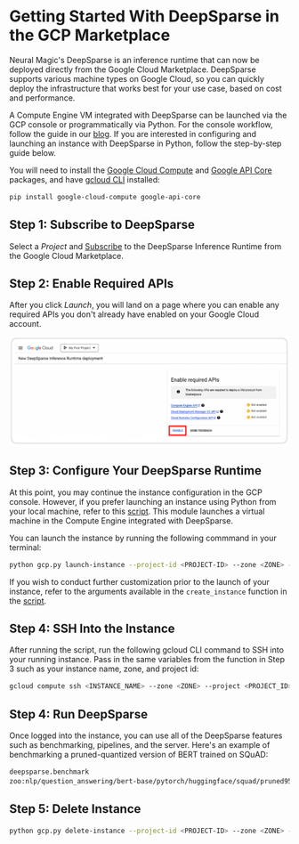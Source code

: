 <!--
Copyright (c) 2021 - present / Neuralmagic, Inc. All Rights Reserved.

Licensed under the Apache License, Version 2.0 (the "License");
you may not use this file except in compliance with the License.
You may obtain a copy of the License at

   http://www.apache.org/licenses/LICENSE-2.0

Unless required by applicable law or agreed to in writing,
software distributed under the License is distributed on an "AS IS" BASIS,
WITHOUT WARRANTIES OR CONDITIONS OF ANY KIND, either express or implied.
See the License for the specific language governing permissions and
limitations under the License.
-->

# **Getting Started With DeepSparse in the GCP Marketplace**

Neural Magic's DeepSparse is an inference runtime that can now be deployed directly from the Google Cloud Marketplace. DeepSparse supports various machine types on Google Cloud, so you can quickly deploy the infrastructure that works best for your use case, based on cost and performance. 

A Compute Engine VM integrated with DeepSparse can be launched via the GCP console or programmatically via Python. For the console workflow, follow the guide in our [blog](https://neuralmagic.com/blog/neural-magics-deepsparse-inference-runtime-now-available-in-the-google-cloud-marketplace/). If you are interested in configuring and launching an instance with DeepSparse in Python, follow the step-by-step guide below. 

You will need to install the [Google Cloud Compute](https://github.com/googleapis/python-compute) and [Google API Core](https://github.com/googleapis/python-api-core) packages, and have [gcloud CLI](https://cloud.google.com/sdk/docs/install) installed:

```bash
pip install google-cloud-compute google-api-core
```

## **Step 1: Subscribe to DeepSparse**
Select a *Project* and [Subscribe](https://console.cloud.google.com/marketplace/product/neuralmagic-public/deepsparse-inference-runtime-vm?project=neuralmagic-public) to the DeepSparse Inference Runtime from the Google Cloud Marketplace.


## **Step 2: Enable Required APIs**

After you click *Launch*, you will land on a page where you can enable any required APIs you don't already have enabled on your Google Cloud account. 

![pic](./img/gcp-marketplace.png)


## **Step 3: Configure Your DeepSparse Runtime**

At this point, you may continue the instance configuration in the GCP console. However, if you prefer launching an instance using Python from your local machine, refer to this [script](https://github.com/neuralmagic/deepsparse/tree/main/examples/gcp-marketplace/gcp.py). This module launches a virtual machine in the Compute Engine integrated with DeepSparse.

You can launch the instance by running the following commmand in your terminal:

```bash
python gcp.py launch-instance --project-id <PROJECT-ID> --zone <ZONE> --instance-name <INSTANCE-NAME> --machine-type <MACHINE-TYPE>
```

If you wish to conduct further customization prior to the launch of your instance, refer to the arguments available in the `create_instance` function in the [script](https://github.com/neuralmagic/deepsparse/tree/main/examples/gcp-marketplace/gcp.py).

## **Step 4: SSH Into the Instance**

After running the script, run the following gcloud CLI command to SSH into your running instance. Pass in the same variables from the function in Step 3 such as your instance name, zone, and project id:

```bash
gcloud compute ssh <INSTANCE_NAME> --zone <ZONE> --project <PROJECT_ID>
```

## **Step 4: Run DeepSparse**

Once logged into the instance, you can use all of the DeepSparse features such as benchmarking, pipelines, and the server. Here's an example of benchmarking a pruned-quantized version of BERT trained on SQuAD:

```bash
deepsparse.benchmark
zoo:nlp/question_answering/bert-base/pytorch/huggingface/squad/pruned95_obs_quant-none -i [64,128] -b 64 -nstreams 1 -s sync
```

## **Step 5: Delete Instance**

```bash
python gcp.py delete-instance --project-id <PROJECT-ID> --zone <ZONE> --instance-name <INSTANCE-NAME>
```